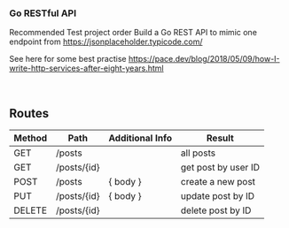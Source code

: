 ### Go RESTful API

Recommended Test project order
Build a Go REST API to mimic one endpoint from https://jsonplaceholder.typicode.com/


See here for some best practise https://pace.dev/blog/2018/05/09/how-I-write-http-services-after-eight-years.html


<br>

## Routes

| Method | Path           | Additional Info | Result                      |
| ------ | -------------- | --------------- | --------------------------- |
| GET    | /posts    |                 | all posts                   |
| GET    | /posts/{id} |                 | get post by user ID |
| POST   | /posts     |  { body }        | create a new post           |
| PUT    | /posts/{id} |  { body }        | update post by ID           |
| DELETE | /posts/{id} |                 | delete post by ID           |

<br>